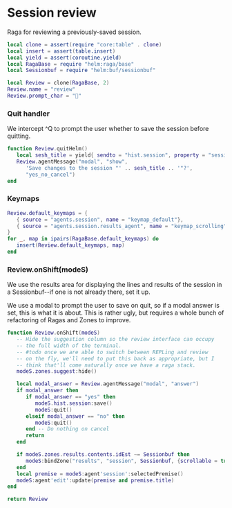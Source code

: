 # Session review

Raga for reviewing a previously\-saved session\.

```lua
local clone = assert(require "core:table" . clone)
local insert = assert(table.insert)
local yield = assert(coroutine.yield)
local RagaBase = require "helm:raga/base"
local Sessionbuf = require "helm:buf/sessionbuf"
```

```lua
local Review = clone(RagaBase, 2)
Review.name = "review"
Review.prompt_char = "💬"
```


### Quit handler

We intercept ^Q to prompt the user whether to save the session before quitting\.

```lua
function Review.quitHelm()
   local sesh_title = yield{ sendto = "hist.session", property = "session_title" }
   Review.agentMessage("modal", "show",
      'Save changes to the session "' .. sesh_title .. '"?',
      "yes_no_cancel")
end
```


### Keymaps

```lua
Review.default_keymaps = {
   { source = "agents.session", name = "keymap_default"},
   { source = "agents.session.results_agent", name = "keymap_scrolling"}
}
for _, map in ipairs(RagaBase.default_keymaps) do
   insert(Review.default_keymaps, map)
end
```


### Review\.onShift\(modeS\)

We use the results area for displaying the lines and results
of the session in a Sessionbuf\-\-if one is not already there,
set it up\.

We use a modal to prompt the user to save on quit, so if a modal
answer is set, this is what it is about\. This is rather ugly, but
requires a whole bunch of refactoring of Ragas and Zones to improve\.

```lua
function Review.onShift(modeS)
   -- Hide the suggestion column so the review interface can occupy
   -- the full width of the terminal.
   -- #todo once we are able to switch between REPLing and review
   -- on the fly, we'll need to put this back as appropriate, but I
   -- think that'll come naturally once we have a raga stack.
   modeS.zones.suggest:hide()

   local modal_answer = Review.agentMessage("modal", "answer")
   if modal_answer then
      if modal_answer == "yes" then
         modeS.hist.session:save()
         modeS:quit()
      elseif modal_answer == "no" then
         modeS:quit()
      end -- Do nothing on cancel
      return
   end

   if modeS.zones.results.contents.idEst ~= Sessionbuf then
      modeS:bindZone("results", "session", Sessionbuf, {scrollable = true})
   end
   local premise = modeS:agent'session':selectedPremise()
   modeS:agent'edit':update(premise and premise.title)
end
```

```lua
return Review
```